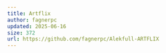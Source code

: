 ```yaml
---
title: Artflix
author: fagnerpc
updated: 2025-06-16
size: 372
url: https://github.com/fagnerpc/Alekfull-ARTFLIX
---
```

